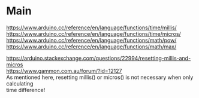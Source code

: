 # Main
https://www.arduino.cc/reference/en/language/functions/time/millis/  
https://www.arduino.cc/reference/en/language/functions/time/micros/  
https://www.arduino.cc/reference/en/language/functions/math/pow/  
https://www.arduino.cc/reference/en/language/functions/math/max/  

https://arduino.stackexchange.com/questions/22994/resetting-millis-and-micros  
https://www.gammon.com.au/forum/?id=12127  
As mentioned here, resetting millis() or micros() is not necessary when only calculating  
time difference!  
